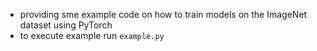 - providing sme example code on how to train models on the ImageNet dataset using PyTorch
- to execute example run `example.py`